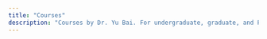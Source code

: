 ```yaml
---
title: "Courses"
description: "Courses by Dr. Yu Bai. For undergraduate, graduate, and PhD students."
---
```

